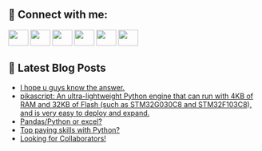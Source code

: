 ## 🔎 Connect with me:
[<img height="32" width="40" src="https://cdn.jsdelivr.net/npm/simple-icons@v5/icons/telegram.svg" />](https://t.me/bullbesh)
[<img height="32" width="40" src="https://cdn.jsdelivr.net/npm/simple-icons@v5/icons/vk.svg" />](https://vk.com/bullbesh)
[<img height="32" width="40" src="https://cdn.jsdelivr.net/npm/simple-icons@v5/icons/twitter.svg" />](https://twitter.com/bullbesh1)
[<img height="32" width="40" src="https://cdn.jsdelivr.net/npm/simple-icons@v5/icons/instagram.svg" />](https://www.instagram.com/bullbesh)
[<img height="32" width="40" src="https://cdn.jsdelivr.net/npm/simple-icons@v5/icons/reddit.svg" />](https://www.reddit.com/user/bullbesh)
[<img height="32" width="40" src="https://cdn.jsdelivr.net/npm/simple-icons@v5/icons/youtube.svg" />](https://www.youtube.com/channel/UCtfjRs6uzgq5mfm8S06WTcg)

## 📕 Latest Blog Posts
<!-- BLOG-POST-LIST:START -->
- [I hope u guys know the answer.](https://www.reddit.com/r/Python/comments/utk4tb/i_hope_u_guys_know_the_answer/)
- [pikascript: An ultra-lightweight Python engine that can run with 4KB of RAM and 32KB of Flash &lpar;such as STM32G030C8 and STM32F103C8&rpar;, and is very easy to deploy and expand.](https://www.reddit.com/r/Python/comments/utj8jj/pikascript_an_ultralightweight_python_engine_that/)
- [Pandas/Python or excel?](https://www.reddit.com/r/Python/comments/utj4e2/pandaspython_or_excel/)
- [Top paying skills with Python?](https://www.reddit.com/r/Python/comments/utihu3/top_paying_skills_with_python/)
- [Looking for Collaborators!](https://www.reddit.com/r/Python/comments/uthsmh/looking_for_collaborators/)
<!-- BLOG-POST-LIST:END -->
